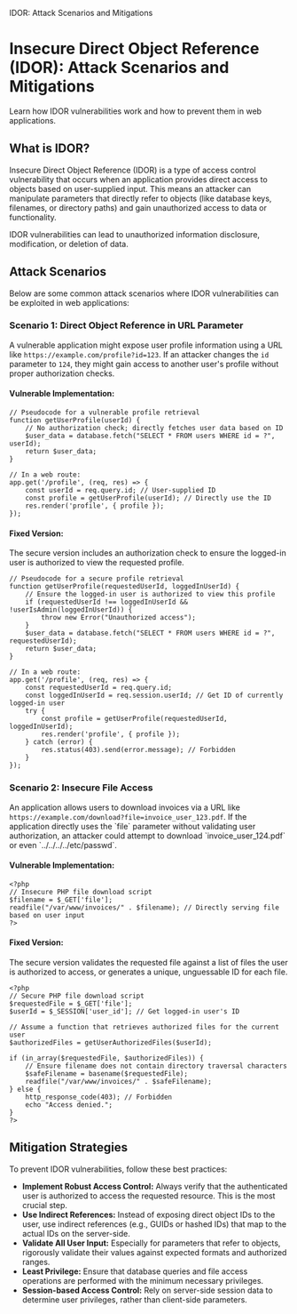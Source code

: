   IDOR: Attack Scenarios and Mitigations 

Insecure Direct Object Reference (IDOR): Attack Scenarios and Mitigations
=========================================================================

Learn how IDOR vulnerabilities work and how to prevent them in web applications.

What is IDOR?
-------------

Insecure Direct Object Reference (IDOR) is a type of access control vulnerability that occurs when an application provides direct access to objects based on user-supplied input. This means an attacker can manipulate parameters that directly refer to objects (like database keys, filenames, or directory paths) and gain unauthorized access to data or functionality.

IDOR vulnerabilities can lead to unauthorized information disclosure, modification, or deletion of data.

Attack Scenarios
----------------

Below are some common attack scenarios where IDOR vulnerabilities can be exploited in web applications:

### Scenario 1: Direct Object Reference in URL Parameter

A vulnerable application might expose user profile information using a URL like `https://example.com/profile?id=123`. If an attacker changes the `id` parameter to `124`, they might gain access to another user's profile without proper authorization checks.

#### Vulnerable Implementation:

    // Pseudocode for a vulnerable profile retrieval
    function getUserProfile(userId) {
        // No authorization check; directly fetches user data based on ID
        $user_data = database.fetch("SELECT * FROM users WHERE id = ?", userId);
        return $user_data;
    }
    
    // In a web route:
    app.get('/profile', (req, res) => {
        const userId = req.query.id; // User-supplied ID
        const profile = getUserProfile(userId); // Directly use the ID
        res.render('profile', { profile });
    });

#### Fixed Version:

The secure version includes an authorization check to ensure the logged-in user is authorized to view the requested profile.

    // Pseudocode for a secure profile retrieval
    function getUserProfile(requestedUserId, loggedInUserId) {
        // Ensure the logged-in user is authorized to view this profile
        if (requestedUserId !== loggedInUserId && !userIsAdmin(loggedInUserId)) {
            throw new Error("Unauthorized access");
        }
        $user_data = database.fetch("SELECT * FROM users WHERE id = ?", requestedUserId);
        return $user_data;
    }
    
    // In a web route:
    app.get('/profile', (req, res) => {
        const requestedUserId = req.query.id;
        const loggedInUserId = req.session.userId; // Get ID of currently logged-in user
        try {
            const profile = getUserProfile(requestedUserId, loggedInUserId);
            res.render('profile', { profile });
        } catch (error) {
            res.status(403).send(error.message); // Forbidden
        }
    });

### Scenario 2: Insecure File Access

An application allows users to download invoices via a URL like `https://example.com/download?file=invoice_user_123.pdf`. If the application directly uses the \`file\` parameter without validating user authorization, an attacker could attempt to download \`invoice\_user\_124.pdf\` or even \`../../../../etc/passwd\`.

#### Vulnerable Implementation:

    <?php
    // Insecure PHP file download script
    $filename = $_GET['file'];
    readfile("/var/www/invoices/" . $filename); // Directly serving file based on user input
    ?>

#### Fixed Version:

The secure version validates the requested file against a list of files the user is authorized to access, or generates a unique, unguessable ID for each file.

    <?php
    // Secure PHP file download script
    $requestedFile = $_GET['file'];
    $userId = $_SESSION['user_id']; // Get logged-in user's ID
    
    // Assume a function that retrieves authorized files for the current user
    $authorizedFiles = getUserAuthorizedFiles($userId); 
    
    if (in_array($requestedFile, $authorizedFiles)) {
        // Ensure filename does not contain directory traversal characters
        $safeFilename = basename($requestedFile); 
        readfile("/var/www/invoices/" . $safeFilename);
    } else {
        http_response_code(403); // Forbidden
        echo "Access denied.";
    }
    ?>

Mitigation Strategies
---------------------

To prevent IDOR vulnerabilities, follow these best practices:

*   **Implement Robust Access Control:** Always verify that the authenticated user is authorized to access the requested resource. This is the most crucial step.
*   **Use Indirect References:** Instead of exposing direct object IDs to the user, use indirect references (e.g., GUIDs or hashed IDs) that map to the actual IDs on the server-side.
*   **Validate All User Input:** Especially for parameters that refer to objects, rigorously validate their values against expected formats and authorized ranges.
*   **Least Privilege:** Ensure that database queries and file access operations are performed with the minimum necessary privileges.
*   **Session-based Access Control:** Rely on server-side session data to determine user privileges, rather than client-side parameters.